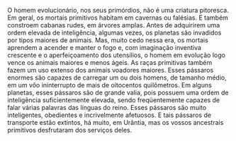 ﻿O homem evolucionário, nos seus primórdios, não é uma criatura pitoresca. Em geral, os mortais primitivos habitam em cavernas ou falésias. E também constroem cabanas rudes, em árvores amplas. Antes de adquirirem uma ordem elevada de inteligência, algumas vezes, os planetas são invadidos por tipos maiores de animais. Mas, muito cedo nessa era, os mortais aprendem a acender e manter o fogo e, com imaginação inventiva crescente e o aperfeiçoamento dos utensílios, o homem em evolução logo vence os animais maiores e menos ágeis. As raças primitivas também fazem um uso extenso dos animais voadores maiores. Esses pássaros enormes são capazes de carregar um ou dois homens, de tamanho médio, em um vôo ininterrupto de mais de oitocentos quilômetros. Em alguns planetas, esses pássaros são de grande valia, pois possuem uma ordem de inteligência suficientemente elevada, sendo freqüentemente capazes de falar várias palavras das línguas do reino. Esses pássaros são muito inteligentes, obedientes e incrivelmente afetuosos. E tais pássaros de transporte estão extintos, há muito, em Urântia, mas os vossos ancestrais primitivos desfrutaram dos serviços deles.